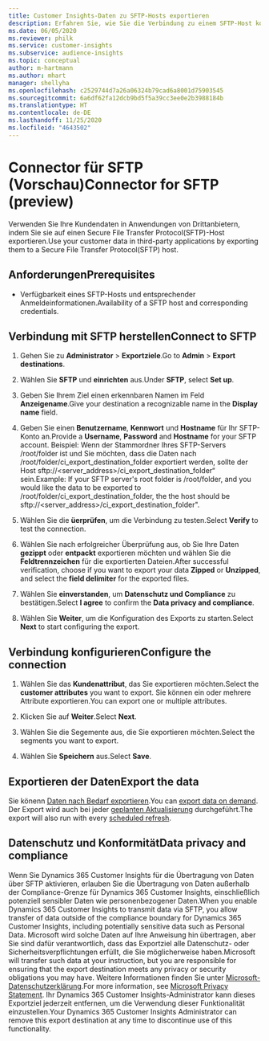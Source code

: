 ```yaml
---
title: Customer Insights-Daten zu SFTP-Hosts exportieren
description: Erfahren Sie, wie Sie die Verbindung zu einem SFTP-Host konfigurieren.
ms.date: 06/05/2020
ms.reviewer: philk
ms.service: customer-insights
ms.subservice: audience-insights
ms.topic: conceptual
author: m-hartmann
ms.author: mhart
manager: shellyha
ms.openlocfilehash: c2529744d7a26a06324b79cad6a8001d75903545
ms.sourcegitcommit: 6a6df62fa12dcb9bd5f5a39cc3ee0e2b3988184b
ms.translationtype: HT
ms.contentlocale: de-DE
ms.lasthandoff: 11/25/2020
ms.locfileid: "4643502"
---
```

# <a name="connector-for-sftp-preview"></a><span data-ttu-id="52dd6-103">Connector für SFTP (Vorschau)</span><span class="sxs-lookup"><span data-stu-id="52dd6-103">Connector for SFTP (preview)</span></span>

<span data-ttu-id="52dd6-104">Verwenden Sie Ihre Kundendaten in Anwendungen von Drittanbietern, indem Sie sie auf einen Secure File Transfer Protocol(SFTP)-Host exportieren.</span><span class="sxs-lookup"><span data-stu-id="52dd6-104">Use your customer data in third-party applications by exporting them to a Secure File Transfer Protocol(SFTP) host.</span></span>

## <a name="prerequisites"></a><span data-ttu-id="52dd6-105">Anforderungen</span><span class="sxs-lookup"><span data-stu-id="52dd6-105">Prerequisites</span></span>

- <span data-ttu-id="52dd6-106">Verfügbarkeit eines SFTP-Hosts und entsprechender Anmeldeinformationen.</span><span class="sxs-lookup"><span data-stu-id="52dd6-106">Availability of a SFTP host and corresponding credentials.</span></span>

## <a name="connect-to-sftp"></a><span data-ttu-id="52dd6-107">Verbindung mit SFTP herstellen</span><span class="sxs-lookup"><span data-stu-id="52dd6-107">Connect to SFTP</span></span>

1. <span data-ttu-id="52dd6-108">Gehen Sie zu **Administrator** > **Exportziele**.</span><span class="sxs-lookup"><span data-stu-id="52dd6-108">Go to **Admin** > **Export destinations**.</span></span>

1. <span data-ttu-id="52dd6-109">Wählen Sie **SFTP** und **einrichten** aus.</span><span class="sxs-lookup"><span data-stu-id="52dd6-109">Under **SFTP**, select **Set up**.</span></span>

1. <span data-ttu-id="52dd6-110">Geben Sie Ihrem Ziel einen erkennbaren Namen im Feld **Anzeigename**.</span><span class="sxs-lookup"><span data-stu-id="52dd6-110">Give your destination a recognizable name in the **Display name** field.</span></span>

1. <span data-ttu-id="52dd6-111">Geben Sie einen **Benutzername**, **Kennwort** und **Hostname** für Ihr SFTP-Konto an.</span><span class="sxs-lookup"><span data-stu-id="52dd6-111">Provide a **Username**, **Password** and **Hostname** for your SFTP account.</span></span> <span data-ttu-id="52dd6-112">Beispiel: Wenn der Stammordner Ihres SFTP-Servers /root/folder ist und Sie möchten, dass die Daten nach /root/folder/ci_export_destination_folder exportiert werden, sollte der Host sftp://<server_address>/ci_export_destination_folder“ sein.</span><span class="sxs-lookup"><span data-stu-id="52dd6-112">Example: If your SFTP server's root folder is /root/folder, and you would like the data to be exported to /root/folder/ci_export_destination_folder, the the host should be sftp://<server_address>/ci_export_destination_folder".</span></span>

1. <span data-ttu-id="52dd6-113">Wählen Sie die **üerprüfen**, um die Verbindung zu testen.</span><span class="sxs-lookup"><span data-stu-id="52dd6-113">Select **Verify** to test the connection.</span></span>

1. <span data-ttu-id="52dd6-114">Wählen Sie nach erfolgreicher Überprüfung aus, ob Sie Ihre Daten **gezippt** oder **entpackt** exportieren möchten und wählen Sie die **Feldtrennzeichen** für die exportierten Dateien.</span><span class="sxs-lookup"><span data-stu-id="52dd6-114">After successful verification, choose if you want to export your data **Zipped** or **Unzipped**, and select the **field delimiter** for the exported files.</span></span>

1. <span data-ttu-id="52dd6-115">Wählen Sie **einverstanden**, um **Datenschutz und Compliance** zu bestätigen.</span><span class="sxs-lookup"><span data-stu-id="52dd6-115">Select **I agree** to confirm the **Data privacy and compliance**.</span></span>

1. <span data-ttu-id="52dd6-116">Wählen Sie **Weiter**, um die Konfiguration des Exports zu starten.</span><span class="sxs-lookup"><span data-stu-id="52dd6-116">Select **Next** to start configuring the export.</span></span>

## <a name="configure-the-connection"></a><span data-ttu-id="52dd6-117">Verbindung konfigurieren</span><span class="sxs-lookup"><span data-stu-id="52dd6-117">Configure the connection</span></span>

1. <span data-ttu-id="52dd6-118">Wählen Sie das **Kundenattribut**, das Sie exportieren möchten.</span><span class="sxs-lookup"><span data-stu-id="52dd6-118">Select the **customer attributes** you want to export.</span></span> <span data-ttu-id="52dd6-119">Sie können ein oder mehrere Attribute exportieren.</span><span class="sxs-lookup"><span data-stu-id="52dd6-119">You can export one or multiple attributes.</span></span>

1. <span data-ttu-id="52dd6-120">Klicken Sie auf **Weiter**.</span><span class="sxs-lookup"><span data-stu-id="52dd6-120">Select **Next**.</span></span>

1. <span data-ttu-id="52dd6-121">Wählen Sie die Segemente aus, die Sie exportieren möchten.</span><span class="sxs-lookup"><span data-stu-id="52dd6-121">Select the segments you want to export.</span></span>

1. <span data-ttu-id="52dd6-122">Wählen Sie **Speichern** aus.</span><span class="sxs-lookup"><span data-stu-id="52dd6-122">Select **Save**.</span></span>

## <a name="export-the-data"></a><span data-ttu-id="52dd6-123">Exportieren der Daten</span><span class="sxs-lookup"><span data-stu-id="52dd6-123">Export the data</span></span>

<span data-ttu-id="52dd6-124">Sie könenn [Daten nach Bedarf exportieren](export-destinations.md).</span><span class="sxs-lookup"><span data-stu-id="52dd6-124">You can [export data on demand](export-destinations.md).</span></span> <span data-ttu-id="52dd6-125">Der Export wird auch bei jeder [geplanten Aktualisierung](system.md#schedule-tab) durchgeführt.</span><span class="sxs-lookup"><span data-stu-id="52dd6-125">The export will also run with every [scheduled refresh](system.md#schedule-tab).</span></span>

## <a name="data-privacy-and-compliance"></a><span data-ttu-id="52dd6-126">Datenschutz und Konformität</span><span class="sxs-lookup"><span data-stu-id="52dd6-126">Data privacy and compliance</span></span>

<span data-ttu-id="52dd6-127">Wenn Sie Dynamics 365 Customer Insights für die Übertragung von Daten über SFTP aktivieren, erlauben Sie die Übertragung von Daten außerhalb der Compliance-Grenze für Dynamics 365 Customer Insights, einschließlich potenziell sensibler Daten wie personenbezogener Daten.</span><span class="sxs-lookup"><span data-stu-id="52dd6-127">When you enable Dynamics 365 Customer Insights to transmit data via SFTP, you allow transfer of data outside of the compliance boundary for Dynamics 365 Customer Insights, including potentially sensitive data such as Personal Data.</span></span> <span data-ttu-id="52dd6-128">Microsoft wird solche Daten auf Ihre Anweisung hin übertragen, aber Sie sind dafür verantwortlich, dass das Exportziel alle Datenschutz- oder Sicherheitsverpflichtungen erfüllt, die Sie möglicherweise haben.</span><span class="sxs-lookup"><span data-stu-id="52dd6-128">Microsoft will transfer such data at your instruction, but you are responsible for ensuring that the export destination meets any privacy or security obligations you may have.</span></span> <span data-ttu-id="52dd6-129">Weitere Informationen finden Sie unter [Microsoft-Datenschutzerklärung](https://go.microsoft.com/fwlink/?linkid=396732).</span><span class="sxs-lookup"><span data-stu-id="52dd6-129">For more information, see [Microsoft Privacy Statement](https://go.microsoft.com/fwlink/?linkid=396732).</span></span>
<span data-ttu-id="52dd6-130">Ihr Dynamics 365 Customer Insights-Administrator kann dieses Exportziel jederzeit entfernen, um die Verwendung dieser Funktionalität einzustellen.</span><span class="sxs-lookup"><span data-stu-id="52dd6-130">Your Dynamics 365 Customer Insights Administrator can remove this export destination at any time to discontinue use of this functionality.</span></span>
